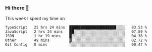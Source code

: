 ### Hi there 👋

<!--
**qiruohan/qiruohan** is a ✨ _special_ ✨ repository because its `README.md` (this file) appears on your GitHub profile.

Here are some ideas to get you started:

- 🔭 I’m currently working on ...
- 🌱 I’m currently learning ...
- 👯 I’m looking to collaborate on ...
- 🤔 I’m looking for help with ...
- 💬 Ask me about ...
- 📫 How to reach me: ...
- 😄 Pronouns: ...
- ⚡ Fun fact: ...
-->

This week I spent my time on 
<!--START_SECTION:waka-->
```text
TypeScript   25 hrs 24 mins  █████████████████████░░░░   83.53 % 
JavaScript   2 hrs 24 mins   ██░░░░░░░░░░░░░░░░░░░░░░░   07.89 % 
JSON         1 hr 19 mins    █░░░░░░░░░░░░░░░░░░░░░░░░   04.38 % 
Other        49 mins         ▓░░░░░░░░░░░░░░░░░░░░░░░░   02.72 % 
Git Config   8 mins          ░░░░░░░░░░░░░░░░░░░░░░░░░   00.47 % 
```
<!--END_SECTION:waka-->
